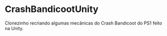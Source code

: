 # CrashBandicootUnity
Clonezinho recriando algumas mecânicas do Crash Bandicoot do PS1 feito na Unity.

